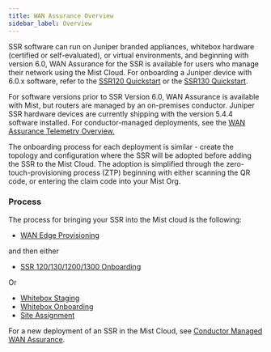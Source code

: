 ```yaml
---
title: WAN Assurance Overview
sidebar_label: Overview
---
```


SSR software can run on Juniper branded appliances, whitebox hardware (certified or self-evaluated), or virtual environments, and beginning with version 6.0, WAN Assurance for the SSR is available for users who manage their network using the Mist Cloud. For onboarding a Juniper device with 6.0.x software, refer to the [SSR120 Quickstart](wan_assurance_ssr120_quickstart.md) or the [SSR130 Quickstart](wan_assurance_ssr130_quickstart.md).

For software versions prior to SSR Version 6.0, WAN Assurance is available with Mist, but routers are managed by an on-premises conductor. Juniper SSR hardware devices are currently shipping with the version 5.4.4 software installed. For conductor-managed deployments, see the [WAN Assurance Telemetry Overview.](wan_telemetry_overview.md)

The onboarding process for each deployment is similar - create the topology and configuration where the SSR will be adopted before adding the SSR to the Mist Cloud. The adoption is simplified through the zero-touch-provisioning process (ZTP) beginning with either scanning the QR code, or entering the claim code into your Mist Org. 

### Process

The process for bringing your SSR into the Mist cloud is the following:
- [WAN Edge Provisioning](wan_edge_provisioning.md)

and then either

- [SSR 120/130/1200/1300 Onboarding](wan_onboarding_ssrdevice.md)

Or

- [Whitebox Staging](wan_staging.md)
- [Whitebox Onboarding](wan_onboarding_whitebox.md)
- [Site Assignment ](wan_site_assignment.md)

For a new deployment of an SSR in the Mist Cloud, see [Conductor Managed WAN Assurance](config_wan_assurance.md).